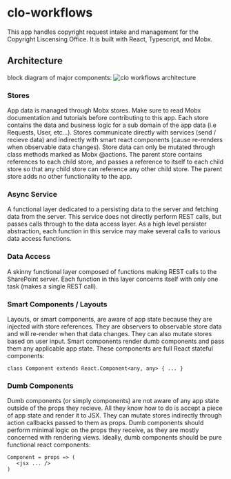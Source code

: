 # clo-workflows
This app handles copyright request intake and management for the Copyright Liscensing Office. It is built with React, Typescript, and Mobx.

## Architecture
block diagram of major components:
![clo workflows architecture](https://user-images.githubusercontent.com/19392776/33511120-aee8f4e0-d6d2-11e7-9651-545f49b54476.png)
  ### Stores
   App data is managed through Mobx stores. Make sure to read Mobx documentation and tutorials before contributing to this app.
   Each store contains the data and business logic for a sub domain of the app data (i.e Requests, User, etc...). 
   Stores communicate directly with services (send / recieve data) and indirectly with smart react components (cause re-renders when observable data changes).
   Store data can only be mutated through class methods marked as Mobx @actions.
   The parent store contains references to each child store, and passes a reference to itself to each child store so that any child store can reference any other child store.
   The parent store adds no other functionality to the app.
   
   ### Async Service
   A functional layer dedicated to a persisting data to the server and fetching data from the server.
   This service does not directly perform REST calls, but passes calls through to the data access layer.
   As a high level persister abstraction, each function in this service may make several calls to various data access functions.
   
   ### Data Access
   A skinny functional layer composed of functions making REST calls to the SharePoint server.
   Each function in this layer concerns itself with only one task (makes a single REST call).
   
   ### Smart Components / Layouts
   Layouts, or smart components, are aware of app state because they are injected with store references.
   They are observers to observable store data and will re-render when that data changes.
   They can also mutate stores based on user input.
   Smart components render dumb components and pass them any applicable app state.
   These components are full React stateful components:
   ```
   class Component extends React.Component<any, any> { ... }
   ```
   
   ### Dumb Components
   Dumb components (or simply components) are not aware of any app state outside of the props they recieve.
   All they know how to do is accept a piece of app state and render it to JSX.
   They can mutate stores indirectly through action callbacks passed to them as props.
   Dumb components should perform minimal logic on the props they receive, as they are mostly concerned with rendering views.
   Ideally, dumb components should be pure functional react components:
   ```
   Component = props => (
      <jsx ... />
   )
   ```
   
